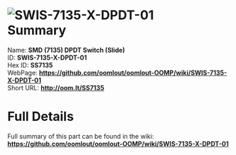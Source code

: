 
![SWIS-7135-X-DPDT-01](https://github.com/oomlout/oomlout-OOMP/blob/master/parts/SWIS-7135-X-DPDT-01/SWIS-7135-X-DPDT-01_420.jpg)   
Summary
=================
  
Name: __SMD (7135) DPDT Switch (Slide)__    
ID: __SWIS-7135-X-DPDT-01__   
Hex ID: __SS7135__   
WebPage: __https://github.com/oomlout/oomlout-OOMP/wiki/SWIS-7135-X-DPDT-01__   
Short URL: __http://oom.lt/SS7135__   

Full Details
==========================
Full summary of this part can be found in the wiki:   
__https://github.com/oomlout/oomlout-OOMP/wiki/SWIS-7135-X-DPDT-01__    

